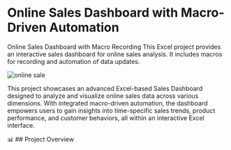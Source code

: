 # Online Sales Dashboard with Macro-Driven Automation
Online Sales Dashboard with Macro Recording This Excel project provides an interactive sales dashboard for online sales analysis. It includes macros for recording and automation of data updates.

![online sale](https://github.com/user-attachments/assets/669d8752-86f1-4287-b869-4d9601d4b800)

This project showcases an advanced Excel-based Sales Dashboard designed to analyze and visualize online sales data across various dimensions. With integrated macro-driven automation, the dashboard empowers users to gain insights into time-specific sales trends, product performance, and customer behaviors, all within an interactive Excel interface.

📊 ## Project Overview
